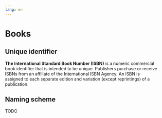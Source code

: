 ```yaml
---
lang: en
---
```

# Books

## Unique identifier
**The International Standard Book Number (ISBN)** is a numeric commercial book identifier that is intended to be unique. Publishers purchase or receive ISBNs from an affiliate of the International ISBN Agency. An ISBN is assigned to each separate edition and variation (except reprintings) of a publication.

## Naming scheme
TODO